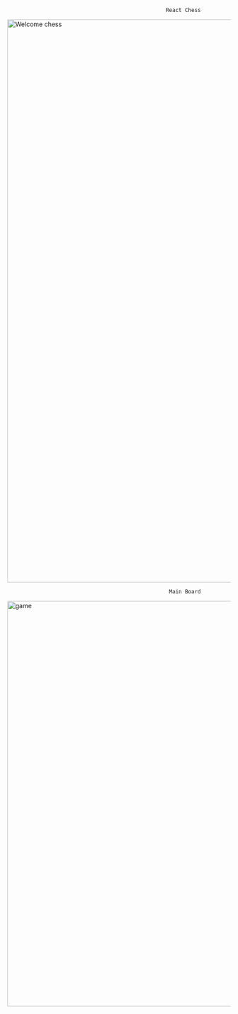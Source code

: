 
                                                      React Chess

<img width="1272" alt="Welcome chess" src="https://user-images.githubusercontent.com/64493642/112735316-75530580-8f21-11eb-84f9-7d9cb651c404.PNG">
                                    
                                                       Main Board 
<img width="916" alt="game" src="https://user-images.githubusercontent.com/64493642/112736458-3aed6680-8f29-11eb-9fea-6a91d2747ca9.PNG">

